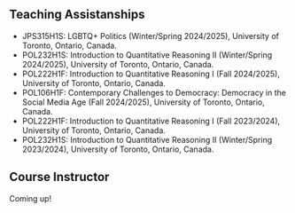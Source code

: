 <!DOCTYPE html>
<html lang="en">
<head>
  <meta charset="UTF-8">
</head>
<body>
  <h2>Teaching Assistanships</h2>
  <ul>
    <li>JPS315H1S: LGBTQ+ Politics (Winter/Spring 2024/2025), University of Toronto, Ontario, Canada.</li>
    <li>POL232H1S: Introduction to Quantitative Reasoning II (Winter/Spring 2024/2025), University of Toronto, Ontario, Canada.</li>
    <li>POL222H1F: Introduction to Quantitative Reasoning I (Fall 2024/2025), University of Toronto, Ontario, Canada.</li>
    <li>POL106H1F: Contemporary Challenges to Democracy: Democracy in the Social Media Age (Fall 2024/2025), University of Toronto, Ontario, Canada.</li>
    <li>POL222H1F: Introduction to Quantitative Reasoning I (Fall 2023/2024), University of Toronto, Ontario, Canada.</li>
    <li>POL232H1S: Introduction to Quantitative Reasoning II (Winter/Spring 2023/2024), University of Toronto, Ontario, Canada.</li>
  </ul>
    <h2>Course Instructor</h2>
  <p>Coming up!</p>
</body>
</html>
